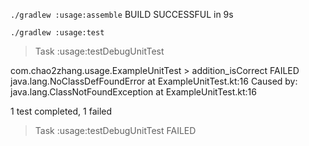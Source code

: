 `./gradlew :usage:assemble`
BUILD SUCCESSFUL in 9s


`./gradlew :usage:test`
> Task :usage:testDebugUnitTest

com.chao2zhang.usage.ExampleUnitTest > addition_isCorrect FAILED
java.lang.NoClassDefFoundError at ExampleUnitTest.kt:16
Caused by: java.lang.ClassNotFoundException at ExampleUnitTest.kt:16

1 test completed, 1 failed

> Task :usage:testDebugUnitTest FAILED

